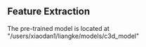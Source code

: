 ## Feature Extraction
The pre-trained model is located at "/users/xiaodan1/liangke/models/c3d_model"